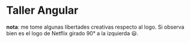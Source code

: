 # Taller Angular

**nota**: me tome algunas libertades creativas respecto al logo. Si observa bien es el logo de Netflix girado 90° a la izquierda 😃.
